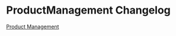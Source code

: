# ProductManagement Changelog

[Product Management](https://github.com/spryker/ProductManagement/releases)

